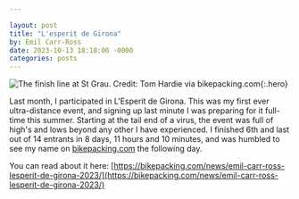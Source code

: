 ```yaml
---

layout: post
title: "L'esperit de Girona"
by: Emil Carr-Ross
date: 2023-10-13 18:18:00 -0000
categories: posts
---
```


![The finish line at St Grau. Credit: Tom Hardie via bikepacking.com](https://bikepacking.com/wp-content/uploads/2023/09/emil-lesperit-girona-2023_5.jpg){:.hero}

Last month, I participated in L'Esperit de Girona. This was my first ever ultra-distance event, and signing up last minute I was preparing for it full-time this summer. Starting at the tail end of a virus, the event was full of high's and lows beyond any other I have experienced. I finished 6th and last out of 14 entrants in 8 days, 11 hours and 10 minutes, and was humbled to see my name on [bikepacking.com](https://bikepacking.com) the following day.

You can read about it here: [https://bikepacking.com/news/emil-carr-ross-lesperit-de-girona-2023/](https://bikepacking.com/news/emil-carr-ross-lesperit-de-girona-2023/)
